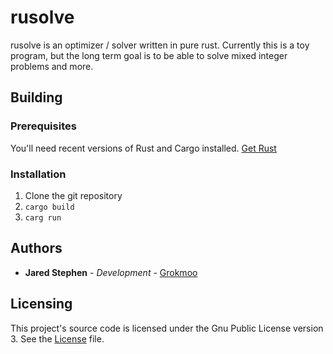 # rusolve
rusolve is an optimizer / solver written in pure rust.  Currently this is a toy program, but the long term goal is to be able to solve mixed integer problems and more.

## Building

### Prerequisites
You'll need recent versions of Rust and Cargo installed.  [Get Rust](https://www.rust-lang.org/)

### Installation
1. Clone the git repository
1. `cargo build`
1. `carg run`

## Authors
* **Jared Stephen** - *Development* - [Grokmoo](https://github.com/Grokmoo)

## Licensing
This project's source code is licensed under the Gnu Public License version 3.  See the [License](LICENSE) file.
